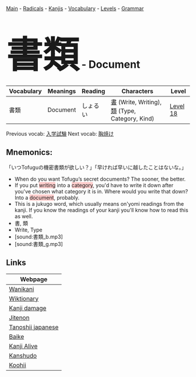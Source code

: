<style> bigfont {font-size: 100px}</style>
[Main](../README.md) -
[Radicals](../radicals.md) -
[Kanjis](../kanjis.md) -
[Vocabulary](../vocabulary.md) -
[Levels](../levels.md) -
[Grammar](../grammar.md)
# <bigfont> 書類</bigfont> - Document 

| Vocabulary | Meanings | Reading | Characters | Level |
| --- | --- | --- | --- | --- |
| 書類 | Document | しょるい |  [書](../kanjis/書.md) (Write, Writing), [類](../kanjis/類.md) (Type, Category, Kind) | [Level 18](../levels/wk_level18.md) |

Previous vocab: [入学試験](入学試験.md) Next vocab: [胸焼け](胸焼け.md) 

## Mnemonics:
「いつTofuguの機密書類が欲しい？」「早ければ早いに越したことはないな。」
* When do you want Tofugu’s secret documents? The sooner, the better.
* If you put <span style="background-color:#ffcccb"> writing</span> into a <span style="background-color:#ffcccb"> category</span>, you'd have to write it down after you've chosen what category it is in. Where would you write that down? Into a <span style="background-color:#ffcccb"> document</span>, probably.
* This is a jukugo word, which usually means on'yomi readings from the kanji. If you know the readings of your kanji you'll know how to read this as well.
* 書, 類
* Write, Type
* [sound:書類_b.mp3]
* [sound:書類_g.mp3]


## Links 

| Webpage |
| --- |
| [Wanikani          ](https://www.wanikani.com/kanji/書類) |
| [Wiktionary        ](https://en.wiktionary.org/wiki/書類) |
| [Kanji damage      ](http://www.kanjidamage.com/kanji/search?utf8=✓&q=書類) |
| [Jitenon           ](https://jitenon.com/kanji/書類) |
| [Tanoshii japanese ](https://www.tanoshiijapanese.com/dictionary/kanji.cfm?k=書類) |
| [Baike             ](https://baike.baidu.com/item/書類) |
| [Kanji Alive       ](https://app.kanjialive.com/書類) |
| [Kanshudo          ](https://www.kanshudo.com/searchmn?q=書類) |
| [Koohii            ](https://kanji.koohii.com/study/kanji/書類) |
